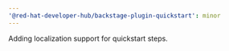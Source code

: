 ```yaml
---
'@red-hat-developer-hub/backstage-plugin-quickstart': minor
---
```


Adding localization support for quickstart steps.

